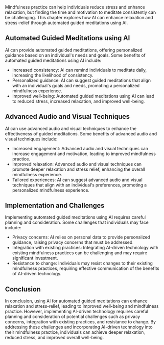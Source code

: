 
Mindfulness practice can help individuals reduce stress and enhance relaxation, but finding the time and motivation to meditate consistently can be challenging. This chapter explores how AI can enhance relaxation and stress-relief through automated guided meditations using AI.

Automated Guided Meditations using AI
-------------------------------------

AI can provide automated guided meditations, offering personalized guidance based on an individual's needs and goals. Some benefits of automated guided meditations using AI include:

* Increased consistency: AI can remind individuals to meditate daily, increasing the likelihood of consistency.
* Personalized guidance: AI can suggest guided meditations that align with an individual's goals and needs, promoting a personalized mindfulness experience.
* Improved well-being: Automated guided meditations using AI can lead to reduced stress, increased relaxation, and improved well-being.

Advanced Audio and Visual Techniques
------------------------------------

AI can use advanced audio and visual techniques to enhance the effectiveness of guided meditations. Some benefits of advanced audio and visual techniques include:

* Increased engagement: Advanced audio and visual techniques can increase engagement and motivation, leading to improved mindfulness practice.
* Improved relaxation: Advanced audio and visual techniques can promote deeper relaxation and stress relief, enhancing the overall mindfulness experience.
* Tailored experiences: AI can suggest advanced audio and visual techniques that align with an individual's preferences, promoting a personalized mindfulness experience.

Implementation and Challenges
-----------------------------

Implementing automated guided meditations using AI requires careful planning and consideration. Some challenges that individuals may face include:

* Privacy concerns: AI relies on personal data to provide personalized guidance, raising privacy concerns that must be addressed.
* Integration with existing practices: Integrating AI-driven technology with existing mindfulness practices can be challenging and may require significant investment.
* Resistance to change: Individuals may resist changes to their existing mindfulness practices, requiring effective communication of the benefits of AI-driven technology.

Conclusion
----------

In conclusion, using AI for automated guided meditations can enhance relaxation and stress-relief, leading to improved well-being and mindfulness practice. However, implementing AI-driven technology requires careful planning and consideration of potential challenges such as privacy concerns, integration with existing practices, and resistance to change. By addressing these challenges and incorporating AI-driven technology into their mindfulness practice, individuals can achieve deeper relaxation, reduced stress, and improved overall well-being.

